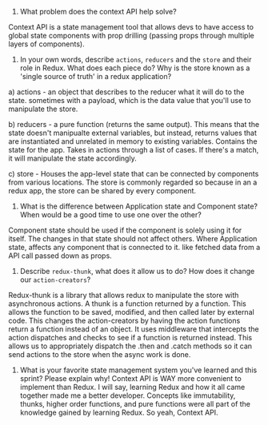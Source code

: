 1. What problem does the context API help solve?

Context API is a state management tool that allows devs to have access to global state components with prop drilling (passing props through multiple layers of components).

1. In your own words, describe `actions`, `reducers` and the `store` and their role in Redux. What does each piece do? Why is the store known as a 'single source of truth' in a redux application?

a) actions - an object that describes to the reducer what it will do to the state. sometimes with a payload, which is the data value that you'll use to manipulate the store.

b) reducers - a pure function (returns the same output). This means that the state doesn't manipualte external variables, but instead, returns values that are instantiated and unrelated in memory to existing variables. Contains the state for the app. Takes in actions through a list of cases. If there's a match, it will manipulate the state accordingly.

c) store - Houses the app-level state that can be connected by components from various locations.
The store is commonly regarded so because in an a redux app, the store can be shared by every component.

1. What is the difference between Application state and Component state? When would be a good time to use one over the other?

Component state should be used if the component is solely using it for itself. The changes in that state should not affect others. Where Application state, affects any component that is connected to it. like fetched data from a API call passed down as props.

1. Describe `redux-thunk`, what does it allow us to do? How does it change our `action-creators`?

Redux-thunk is a library that allows redux to manipulate the store with asynchronous actions. A thunk is a function returned by a function. This allows the function to be saved, modified, and then called later by external code. This changes the action-creators by having the action functions return a function instead of an object. It uses middleware that intercepts the action dispatches and checks to see if a function is returned instead. This allows us to appropriately dispatch the .then and .catch methods so it can send actions to the store when the async work is done.

1. What is your favorite state management system you've learned and this sprint? Please explain why!
   Context API is WAY more convenient to implement than Redux. I will say, learning Redux and how it all came together made me a better developer. Concepts like immutability, thunks, higher order functions, and pure functions were all part of the knowledge gained by learning Redux. So yeah, Context API.
